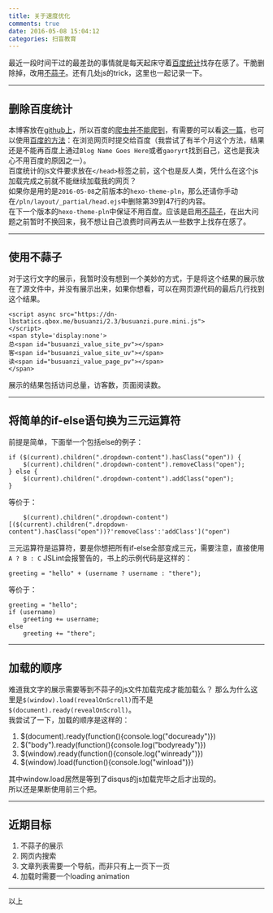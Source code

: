 ```yaml
---
title: 关于速度优化
comments: true
date: 2016-05-08 15:04:12
categories: 扫盲教育
---
```

最近一段时间干过的最差劲的事情就是每天起床守着[百度统计](//tongji.baidu.com)找存在感了。干脆删除掉，改用[不蒜子](//busuanzi.ibruce.info)。还有几处js的trick，这里也一起记录一下。  
***
## 删除百度统计
本博客放在[github上](https://github.com/gaoryrt/gaoryrt.github.io)，所以百度的[爬虫并不能爬到](https://www.zhihu.com/question/30898326)，有需要的可以看[这一篇](//www.dozer.cc/2015/06/github-pages-and-cdn.html)，也可以使用[百度的方法](//zhanzhang.baidu.com/linksubmit/index)：在浏览网页时提交给百度（我尝试了有半个月这个方法，结果还是不能再百度上通过`Blog Name Goes Here`或者`gaoryrt`找到自己，这也是我决心不用百度的原因之一）。  
百度统计的js文件要求放在`</head>`标签之前，这个也是反人类，凭什么在这个js加载完成之前就不能继续加载我的网页？  
如果你是用的是`2016-05-08`之前版本的`hexo-theme-pln`，那么还请你手动在`/pln/layout/_partial/head.ejs`中删除第39到47行的内容。  
在下一个版本的`hexo-theme-pln`中保证不用百度。应该是启用[不蒜子](//busuanzi.ibruce.info)，在出大问题之前暂时不换回来，我不想让自己浪费时间再去从一些数字上找存在感了。  
***
## 使用不蒜子
对于这行文字的展示，我暂时没有想到一个美妙的方式，于是将这个结果的展示放在了源文件中，并没有展示出来，如果你想看，可以在网页源代码的最后几行找到这个结果。  
```
<script async src="https://dn-lbstatics.qbox.me/busuanzi/2.3/busuanzi.pure.mini.js">
</script>
<span style='display:none'>
总<span id="busuanzi_value_site_pv"></span>
客<span id="busuanzi_value_site_uv"></span>
读<span id="busuanzi_value_page_pv"></span>
</span>
```
展示的结果包括访问总量，访客数，页面阅读数。  
***
## 将简单的if-else语句换为三元运算符 
前提是简单，下面举一个包括else的例子：
```
if ($(current).children(".dropdown-content").hasClass("open")) {
	$(current).children(".dropdown-content").removeClass("open");
} else {
	$(current).children(".dropdown-content").addClass("open");
}
```
等价于：
```
	$(current).children(".dropdown-content")[($(current).children(".dropdown-content").hasClass("open"))?'removeClass':'addClass']("open")
```
三元运算符是运算符，要是你想把所有if-else全部变成三元，需要注意，直接使用`A ? B : C` JSLint会报警告的，书上的示例代码是这样的：
```
greeting = "hello" + (username ? username : "there");
```
等价于：
```
greeting = "hello";
if (username)
	greeting += username;
else
	greeting += "there";
```
***
## 加载的顺序
难道我文字的展示需要等到不蒜子的js文件加载完成才能加载么？
那么为什么这里是`$(window).load(revealOnScroll)`而不是`$(document).ready(revealOnScroll)`。  
我尝试了一下，加载的顺序是这样的：
1. $(document).ready(function(){console.log("docuready")})
2. $("body").ready(function(){console.log("bodyready")})
3. $(window).ready(function(){console.log("winready")})
4. $(window).load(function(){console.log("winload")})

其中window.load居然是等到了disqus的js加载完毕之后才出现的。  
所以还是果断使用前三个把。
***
## 近期目标
1. 不蒜子的展示
2. 网页内搜索
3. 文章列表需要一个导航，而非只有上一页下一页
4. 加载时需要一个loading animation
***
以上
